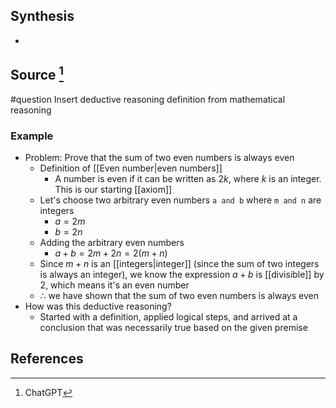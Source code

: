 ## Synthesis
- 
## Source [^1]
#question Insert deductive reasoning definition from mathematical reasoning
### Example
- Problem: Prove that the sum of two even numbers is always even
	- Definition of [[Even number|even numbers]]
		- A number is even if it can be written as $2k$, where $k$ is an integer. This is our starting [[axiom]]
	- Let's choose two arbitrary even numbers `a and b` where `m and n` are integers
		- $a = 2m$
		- $b = 2n$
	- Adding the arbitrary even numbers
		- $a + b = 2m + 2n = 2(m+n)$
	- Since $m + n$ is an [[integers|integer]] (since the sum of two integers is always an integer), we know the expression $a + b$ is [[divisible]] by 2, which means it's an even number
	- $\therefore$ we have shown that the sum of two even numbers is always even
- How was this deductive reasoning?
	- Started with a definition, applied logical steps, and arrived at a conclusion that was necessarily true based on the given premise
## References

[^1]: ChatGPT